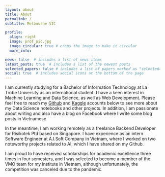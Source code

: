 ```yaml
---
layout: about
title: About
permalink: /
subtitle: Melbourne VIC

profile:
  align: right
  image: prof_pic.jpg
  image_circular: true # crops the image to make it circular
  more_info: 

news: false  # includes a list of news items
latest_posts: true  # includes a list of the newest posts
selected_papers: false # includes a list of papers marked as "selected={true}"
social: true  # includes social icons at the bottom of the page
---
```


I am currently studying for a Bachelor of Information Technology at La Trobe University as an international student. I have a keen interest in Machine Learning and Data Science, as well as Web Development. Please feel free to reach my [Github](github.com/nminhquang380) and [Kaggle](https://www.kaggle.com/nminhquang380) accounts below to see more about my Data Science notebooks and other projects. In addition, I am passionate about writing and also have a blog on Facebook where I write some blog posts in Vietnamese.

In the meantime, I am working remotely as a freelance Backend Developer for Risikotek Ptd based on Singapore. I have experience as an intern Software Engineer at A.I.Soft Company in Vietnam, where I worked on two noteworthy projects related to AI, which I have shared on my Github.

I am proud to have received scholarships for academic excellence three times in four semesters, and I was selected to become a member of the VMO team for my institute in Vietnam, although unfortunately, the competition was canceled due to the pandemic.